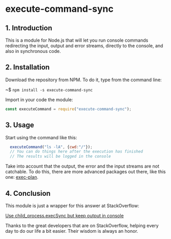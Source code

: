 # execute-command-sync


## 1. Introduction

This is a module for Node.js that will let you run console commands redirecting the input, output and error streams, directly to the console, and also in synchronous code.

## 2. Installation

Download the repository from NPM. To do it, type from the command line:

~$ `npm install -s execute-command-sync`

Import in your code the module:

```js
const executeCommand = require("execute-command-sync");
```

## 3. Usage

Start using the command like this:

```js
  executeCommand("ls -lA", {cwd:"/"});
  // You can do things here after the execution has finished
  // The results will be logged in the console
```

Take into account that the output, the error and the input streams are not catchable. To do this, there are more advanced packages out there, like this one: [exec-plan](https://github.com/ryan-self/exec-plan).

## 4. Conclusion

This module is just a wrapper for this answer at StackOverflow:

[Use child_process.execSync but keep output in console](https://stackoverflow.com/questions/30134236/use-child-process-execsync-but-keep-output-in-console#answer-31104898)

Thanks to the great developers that are on StackOverflow, helping every day to do our life a bit easier. Their wisdom is always an honor.
